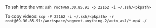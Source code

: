 To ssh into the vm:
`ssh root@69.30.85.91 -p 22162 -i ~/.ssh/<pkpath>`

To copy videos:
`scp -P 22162 -i ~/.ssh/<pkpath> -r root@69.30.85.91:/workspace/segment-anything-2/auto_asl/*.mp4 ./`